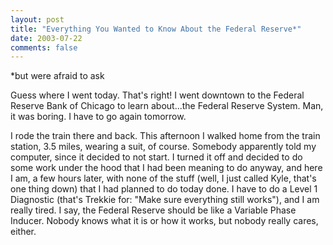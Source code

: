 ```yaml
---
layout: post
title: "Everything You Wanted to Know About the Federal Reserve*"
date: 2003-07-22
comments: false
---
```

\*but were afraid to ask




Guess where I went today. That's right! I went downtown to the Federal Reserve
Bank of Chicago to learn about...the Federal Reserve System. Man, it was
boring. I have to go again tomorrow.




I rode the train there and back. This afternoon I walked home from the train
station, 3.5 miles, wearing a suit, of course. Somebody apparently told my
computer, since it decided to not start. I turned it off and decided to do
some work under the hood that I had been meaning to do anyway, and here I am,
a few hours later, with none of the stuff (well, I just called Kyle, that's
one thing down) that I had planned to do today done. I have to do a Level 1
Diagnostic (that's Trekkie for: "Make sure everything still works"), and I am
really tired. I say, the Federal Reserve should be like a Variable Phase
Inducer. Nobody knows what it is or how it works, but nobody really cares,
either.
